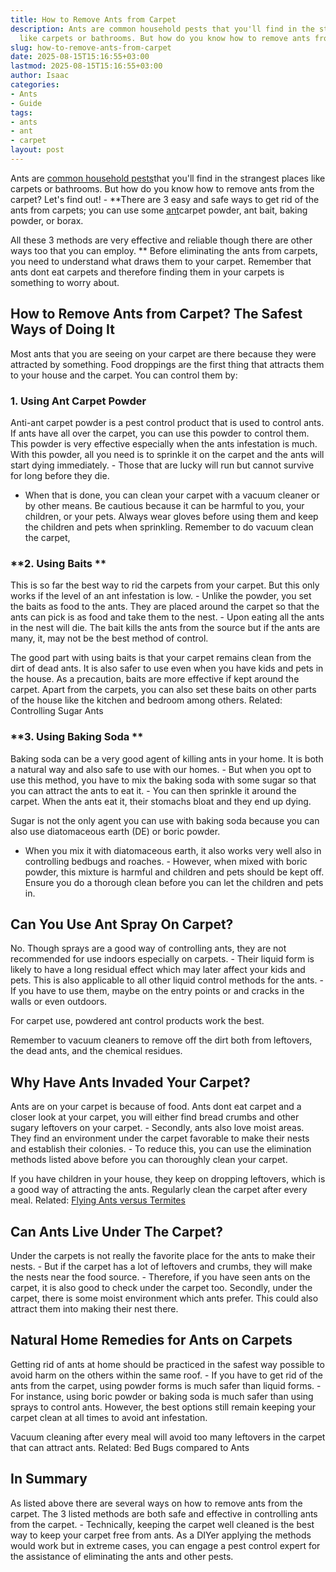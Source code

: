 ```yaml
---
title: How to Remove Ants from Carpet
description: Ants are common household pests that you'll find in the strangest places
  like carpets or bathrooms. But how do you know how to remove ants from the carpet?
slug: how-to-remove-ants-from-carpet
date: 2025-08-15T15:16:55+03:00
lastmod: 2025-08-15T15:16:55+03:00
author: Isaac
categories:
- Ants
- Guide
tags:
- ants
- ant
- carpet
layout: post
---
```

Ants are [common household pests](https://pestpolicy.com/what-attracts-carpenter-ants-in-a-home/)that you'll find in the strangest places like carpets or bathrooms. But how do you know how to remove ants from the carpet? Let's find out! - **There are 3 easy and safe ways to get rid of the ants from carpets; you can use some [ant](https://pestpolicy.com/ant-control-in-federal-way/)carpet powder, ant bait, baking powder, or borax.

All these 3 methods are very effective and reliable though there are other ways too that you can employ. ** Before eliminating the ants from carpets, you need to understand what draws them to your carpet. Remember that ants dont eat carpets and therefore finding them in your carpets is something to worry about.

##  How to Remove Ants from Carpet? The Safest Ways of Doing It

Most ants that you are seeing on your carpet are there because they were attracted by something. Food droppings are the first thing that attracts them to your house and the carpet. You can control them by:

###  **1. Using Ant Carpet Powder**

Anti-ant carpet powder is a pest control product that is used to control ants. If ants have all over the carpet, you can use this powder to control them. This powder is very effective especially when the ants infestation is much. With this powder, all you need is to sprinkle it on the carpet and the ants will start dying immediately. - Those that are lucky will run but cannot survive for long before they die.

- When that is done, you can clean your carpet with a vacuum cleaner or by other means. Be cautious because it can be harmful to you, your children, or your pets. Always wear gloves before using them and keep the children and pets when sprinkling. Remember to do vacuum clean the carpet,

###  **2. Using Baits **

This is so far the best way to rid the carpets from your carpet. But this only works if the level of an ant infestation is low. - Unlike the powder, you set the baits as food to the ants. They are placed around the carpet so that the ants can pick is as food and take them to the nest. - Upon eating all the ants in the nest will die. The bait kills the ants from the source but if the ants are many, it, may not be the best method of control.

The good part with using baits is that your carpet remains clean from the dirt of dead ants. It is also safer to use even when you have kids and pets in the house. As a precaution, baits are more effective if kept around the carpet. Apart from the carpets, you can also set these baits on other parts of the house like the kitchen and bedroom among others. Related: Controlling Sugar Ants

###  **3. Using Baking Soda **

Baking soda can be a very good agent of killing ants in your home. It is both a natural way and also safe to use with our homes. - But when you opt to use this method, you have to mix the baking soda with some sugar so that you can attract the ants to eat it. - You can then sprinkle it around the carpet. When the ants eat it, their stomachs bloat and they end up dying.

Sugar is not the only agent you can use with baking soda because you can also use diatomaceous earth (DE) or boric powder.

- When you mix it with diatomaceous earth, it also works very well also in controlling bedbugs and roaches. - However, when mixed with boric powder, this mixture is harmful and children and pets should be kept off. Ensure you do a thorough clean before you can let the children and pets in.

##  **Can You Use Ant Spray On Carpet?**

No. Though sprays are a good way of controlling ants, they are not recommended for use indoors especially on carpets. - Their liquid form is likely to have a long residual effect which may later affect your kids and pets. This is also applicable to all other liquid control methods for the ants. - If you have to use them, maybe on the entry points or and cracks in the walls or even outdoors.

For carpet use, powdered ant control products work the best.

Remember to vacuum cleaners to remove off the dirt both from leftovers, the dead ants, and the chemical residues.

##  **Why Have Ants Invaded Your Carpet?**

Ants are on your carpet is because of food. Ants dont eat carpet and a closer look at your carpet, you will either find bread crumbs and other sugary leftovers on your carpet. - Secondly, ants also love moist areas. They find an environment under the carpet favorable to make their nests and establish their colonies. - To reduce this, you can use the elimination methods listed above before you can thoroughly clean your carpet.

If you have children in your house, they keep on dropping leftovers, which is a good way of attracting the ants. Regularly clean the carpet after every meal. Related: [Flying Ants versus Termites](https://pestpolicy.com/flying-ants-vs-termites/)

##  **Can Ants Live Under The Carpet?**

Under the carpets is not really the favorite place for the ants to make their nests. - But if the carpet has a lot of leftovers and crumbs, they will make the nests near the food source. - Therefore, if you have seen ants on the carpet, it is also good to check under the carpet too. Secondly, under the carpet, there is some moist environment which ants prefer. This could also attract them into making their nest there.

##  Natural Home Remedies for Ants on Carpets

Getting rid of ants at home should be practiced in the safest way possible to avoid harm on the others within the same roof. - If you have to get rid of the ants from the carpet, using powder forms is much safer than liquid forms. - For instance, using boric powder or baking soda is much safer than using sprays to control ants. However, the best options still remain keeping your carpet clean at all times to avoid ant infestation.

Vacuum cleaning after every meal will avoid too many leftovers in the carpet that can attract ants. Related: Bed Bugs compared to Ants

##  In Summary

As listed above there are several ways on how to remove ants from the carpet. The 3 listed methods are both safe and effective in controlling ants from the carpet. - Technically, keeping the carpet well cleaned is the best way to keep your carpet free from ants. As a DIYer applying the methods would work but in extreme cases, you can engage a pest control expert for the assistance of eliminating the ants and other pests.
